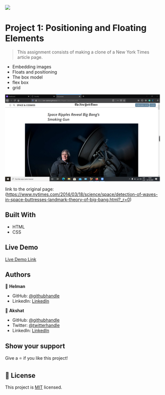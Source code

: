 ![](https://img.shields.io/badge/Microverse-blueviolet)

# Project 1: Positioning and Floating Elements

> This assignment consists of making a clone of a New York Times article page.

- Embedding images
- Floats and positioning
- The box model
- flex box
- grid

![screenshot](./app_screenshot.png)

link to the original page: (https://www.nytimes.com/2014/03/18/science/space/detection-of-waves-in-space-buttresses-landmark-theory-of-big-bang.html?_r=0)

## Built With

- HTML
- CSS

## Live Demo

[Live Demo Link](https://iam-akshat.github.io/Micr-Project-1/src/index.html
)

## Authors

👤 **Helman**

- GitHub: [@githubhandle](https://github.com/helman101)
- LinkedIn: [LinkedIn](https://linkedin.com/helman-andres-5187271b1/)

👤 **Akshat**

- GitHub: [@githubhandle](https://github.com/iam-Akshat)
- Twitter: [@twitterhandle](https://twitter.com/akshatsethi)
- LinkedIn: [LinkedIn](https://www.linkedin.com/in/akshat-sethi-786737ba/)

## Show your support

Give a ⭐️ if you like this project!

## 📝 License

This project is [MIT](lic.url) licensed.